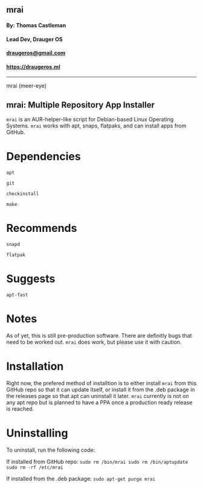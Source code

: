## **mrai** ##
#### By: Thomas Castleman 
#### Lead Dev, Drauger OS
#### <draugeros@gmail.com>
#### https://draugeros.ml
---
mrai (meer-eye) 

mrai: Multiple Repository App Installer
---

`mrai` is an AUR-helper-like script for Debian-based Linux Operating Systems. `mrai` works with apt, snaps, flatpaks, and can install apps from GitHub.

# Dependencies
  `apt`
  
  `git`
  
  `checkinstall`
  
  `make`
  
# Recommends
  `snapd`
  
  `flatpak`
  
# Suggests
  `apt-fast`
  
  
# Notes
As of yet, this is still pre-production software. There are definitly bugs that need to be worked out. `mrai` does work, but please use it with caution.

# Installation
Right now, the prefered method of installtion is to either install `mrai` from this GitHub repo so that it can update itself, or install it from the .deb package in the releases page so that apt can uninstall it later. `mrai` currently is not on any apt repo but is planned to have a PPA once a production ready release is reached.

# Uninstalling
To uninstall, run the following code:

  If installed from GitHub repo:
  `sudo rm /bin/mrai
  sudo rm /bin/aptupdate
  sudo rm -rf /etc/mrai`
  
  If installed from the .deb package:
  `sudo apt-get purge mrai`
